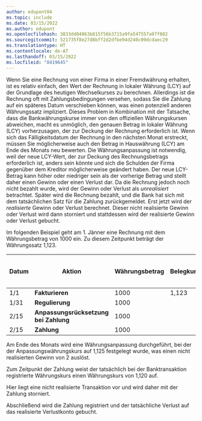```yaml
---
author: edupont04
ms.topic: include
ms.date: 03/15/2022
ms.author: edupont
ms.openlocfilehash: 3833dd04063b815f56b3715a9fa547557a97f802
ms.sourcegitcommit: 521735f8e27d8bff2d2dfbe94d240c09dcdaec29
ms.translationtype: HT
ms.contentlocale: de-AT
ms.lasthandoff: 03/15/2022
ms.locfileid: "8419645"
---
```

Wenn Sie eine Rechnung von einer Firma in einer Fremdwährung erhalten, ist es relativ einfach, den Wert der Rechnung in lokaler Währung (LCY) auf der Grundlage des heutigen Wechselkurses zu berechnen. Allerdings ist die Rechnung oft mit Zahlungsbedingungen versehen, sodass Sie die Zahlung auf ein späteres Datum verschieben können, was einen potenziell anderen Währungssatz impliziert. Dieses Problem in Kombination mit der Tatsache, dass die Bankwährungskurse immer von den offiziellen Währungskursen abweichen, macht es unmöglich, den genauen Betrag in lokaler Währung (LCY) vorherzusagen, der zur Deckung der Rechnung erforderlich ist. Wenn sich das Fälligkeitsdatum der Rechnung in den nächsten Monat erstreckt, müssen Sie möglicherweise auch den Betrag in Hauswährung (LCY) am Ende des Monats neu bewerten. Die Währungsanpassung ist notwendig, weil der neue LCY-Wert, der zur Deckung des Rechnungsbetrags erforderlich ist, anders sein könnte und sich die Schulden der Firma gegenüber dem Kreditor möglicherweise geändert haben. Der neue LCY-Betrag kann höher oder niedriger sein als der vorherige Betrag und stellt daher einen Gewinn oder einen Verlust dar. Da die Rechnung jedoch noch nicht bezahlt wurde, wird der Gewinn oder Verlust als *unrealisiert* betrachtet. Später wird die Rechnung bezahlt, und die Bank hat sich mit dem tatsächlichen Satz für die Zahlung zurückgemeldet. Erst jetzt wird der *realisierte* Gewinn oder Verlust berechnet. Dieser nicht realisierte Gewinn oder Verlust wird dann storniert und stattdessen wird der realisierte Gewinn oder Verlust gebucht.

Im folgenden Beispiel geht am 1. Jänner eine Rechnung mit dem Währungsbetrag von 1000 ein. Zu diesem Zeitpunkt beträgt der Währungssatz 1,123.

|Datum|Aktion|Währungsbetrag|Belegkurs|MW-Betrag auf Beleg|Regulierungsrate|Unrealisierter Kursgewinn|Zahlungskurs|Realisierter Kursverlust|  
|-----|----------|------------|-----------|---------|-----------|-------------|---------|---------|
|1/1|**Fakturieren**|1000|1,123|1123|||||
|1/31|**Regulierung**|1000||1125|1,125|2|||
|2/15|**Anpassungsrücksetzung bei Zahlung**|1000||||-2|||
|2/15|**Zahlung**|1000||1120|||1,120|-3|

Am Ende des Monats wird eine Währungsanpassung durchgeführt, bei der der Anpassungswährungskurs auf 1,125 festgelegt wurde, was einen nicht realisierten Gewinn von 2 auslöst.

Zum Zeitpunkt der Zahlung weist der tatsächlich bei der Banktransaktion registrierte Währungskurs einen Währungskurs von 1,120 auf.

Hier liegt eine nicht realisierte Transaktion vor und wird daher mit der Zahlung storniert.

Abschließend wird die Zahlung registriert und der tatsächliche Verlust auf das realisierte Verlustkonto gebucht.

